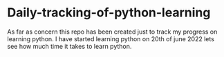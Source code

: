 # Daily-tracking-of-python-learning
As far as concern this repo has been created just to track my progress on learning python. I have started learning python on 20th of june 2022 lets see how much time it takes to learn python.
